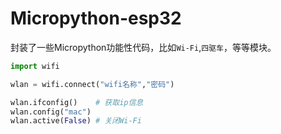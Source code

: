 # Micropython-esp32

封装了一些Micropython功能性代码，比如`Wi-Fi`,`四驱车`，等等模块。

```python
import wifi

wlan = wifi.connect("wifi名称","密码")

wlan.ifconfig()    # 获取ip信息
wlan.config("mac")
wlan.active(False) # 关闭Wi-Fi

```